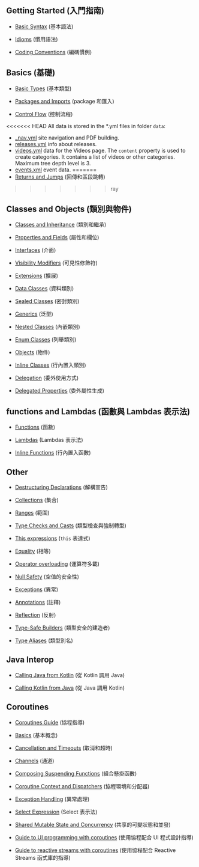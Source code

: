 ## Getting Started (入門指南)

- [Basic Syntax](pages/docs/reference/basic-syntax.md) (基本語法)

- [Idioms](pages/docs/reference/idioms.md) (慣用語法)

- [Coding Conventions](pages/docs/reference/coding-conventions.md) (編碼慣例)

## Basics (基礎)

- [Basic Types](pages/docs/reference/basic-types.md) (基本類型)

- [Packages and Imports](pages/docs/reference/packages.md) (package 和匯入)

- [Control Flow](pages/docs/reference/control-flow.md) (控制流程)

<<<<<<< HEAD
All data is stored in the \*.yml files in folder `data`:

- [_nav.yml](data/_nav.yml) site navigation and PDF building.
- [releases.yml](data/releases.yml) info about releases.
- [videos.yml](data/videos.yml) data for the Videos page. The `content` property is used to create categories.
  It contains a list of videos or other categories. Maximum tree depth level is 3.
- [events.xml](data/events.xml) event data.
=======
- [Returns and Jumps](pages/docs/reference/returns.md) (回傳和區段跳轉)

>>>>>>> ray

## Classes and Objects (類別與物件)

- [Classes and Inheritance](pages/docs/reference/classes.md) (類別和繼承)

- [Properties and Fields](pages/docs/reference/properties.md) (屬性和欄位)

- [Interfaces](pages/docs/reference/interfaces.md) (介面)

- [Visibility Modifiers](pages/docs/reference/visibility-modifiers.md) (可見性修飾符)

- [Extensions](pages/docs/reference/extensions.md) (擴展)

- [Data Classes](pages/docs/reference/data-classes.md) (資料類別)

- [Sealed Classes](pages/docs/reference/sealed-classes.md) (密封類別)

- [Generics](pages/docs/reference/generics.md) (泛型)

- [Nested Classes](pages/docs/reference/nested-classes.md) (內嵌類別)

- [Enum Classes](pages/docs/reference/enum-classes.md) (列舉類別)

- [Objects](pages/docs/reference/object-declarations.md) (物件)

- [Inline Classes](pages/docs/reference/inline-classes.md) (行內置入類別)

- [Delegation](pages/docs/reference/delegation.md) (委外使用方式)

- [Delegated Properties](pages/docs/reference/delegated-properties.md) (委外屬性生成)

## functions and Lambdas (函數與 Lambdas 表示法)

- [Functions](pages/docs/reference/functions.md) (函數)

- [Lambdas](pages/docs/reference/lambdas.md) (Lambdas 表示法)

- [Inline Functions](pages/docs/reference/inline-functions.md) (行內置入函數)

## Other

- [Destructuring Declarations](pages/docs/reference/multi-declarations.md)  (解構宣告)

- [Collections](pages/docs/reference/collections.md) (集合)

- [Ranges](pages/docs/reference/ranges.md) (範圍)

- [Type Checks and Casts](pages/docs/reference/typecasts.md) (類型檢查與強制轉型)

- [This expressions](pages/docs/reference/this-expressions.md) (`this` 表達式)

- [Equality](pages/docs/reference/equality.md) (相等)

- [Operator overloading](pages/docs/reference/operator-overloading.md) (運算符多載)

- [Null Safety](pages/docs/reference/null-safety.md) (空值的安全性)

- [Exceptions](pages/docs/reference/exceptions.md) (異常)

- [Annotations](pages/docs/reference/annotations.md) (註釋)

- [Reflection](pages/docs/reference/reflection.md) (反射)

- [Type-Safe Builders](pages/docs/reference/type-safe-builders.md) (類型安全的建造者)

- [Type Aliases](pages/docs/reference/type-aliases.md) (類型別名)

## Java Interop

- [Calling Java from Kotlin](pages/docs/reference/java-interop.md) (從 Kotlin 調用 Java)

- [Calling Kotlin from Java](pages/docs/reference/java-to-kotlin-interop.md) (從 Java 調用 Kotlin)

## Coroutines

- [Coroutines Guide](https://github.com/RayCZ/kotlinx.coroutines/blob/ray/docs/coroutines-guide.md) (協程指導)

- [Basics](https://github.com/RayCZ/kotlinx.coroutines/blob/ray/docs/basics.md) (基本概念)

- [Cancellation and Timeouts](https://github.com/RayCZ/kotlinx.coroutines/blob/ray/docs/cancellation-and-timeouts.md) (取消和超時)

- [Channels](https://github.com/RayCZ/kotlinx.coroutines/blob/ray/docs/channels.md) (通道)

- [Composing Suspending Functions](https://github.com/RayCZ/kotlinx.coroutines/blob/ray/docs/composing-suspending-functions.md) (組合懸掛函數)

- [Coroutine Context and Dispatchers](https://github.com/RayCZ/kotlinx.coroutines/blob/ray/docs/coroutine-context-and-dispatchers.md) (協程環境和分配器)

- [Exception Handling](https://github.com/RayCZ/kotlinx.coroutines/blob/ray/docs/exception-handling.md) (異常處理)

- [Select Expression](https://github.com/RayCZ/kotlinx.coroutines/blob/ray/docs/select-expression.md) (Select 表示法)

- [Shared Mutable State and Concurrency](https://github.com/RayCZ/kotlinx.coroutines/blob/ray/docs/shared-mutable-state-and-concurrency.md) (共享的可變狀態和並發)

- [Guide to UI programming with coroutines](https://github.com/RayCZ/kotlinx.coroutines/blob/ray/ui/coroutines-guide-ui.md) (使用協程配合 UI 程式設計指導)

- [Guide to reactive streams with coroutines](https://github.com/RayCZ/kotlinx.coroutines/blob/ray/reactive/coroutines-guide-reactive.md) (使用協程配合 Reactive Streams 函式庫的指導)
